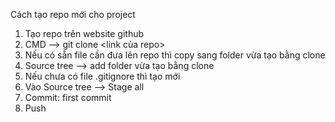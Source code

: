 Cách tạo repo mới cho project
1. Tạo repo trên website github
2. CMD --> git clone <link của repo>
3. Nếu có sẵn file cần đưa lên repo thì copy sang folder vừa tạo bằng clone
4. Source tree --> add folder vừa tạo bằng clone
5. Nếu chưa có file .gitignore thì tạo mới
6. Vào Source tree --> Stage all
7. Commit: first commit
8. Push
